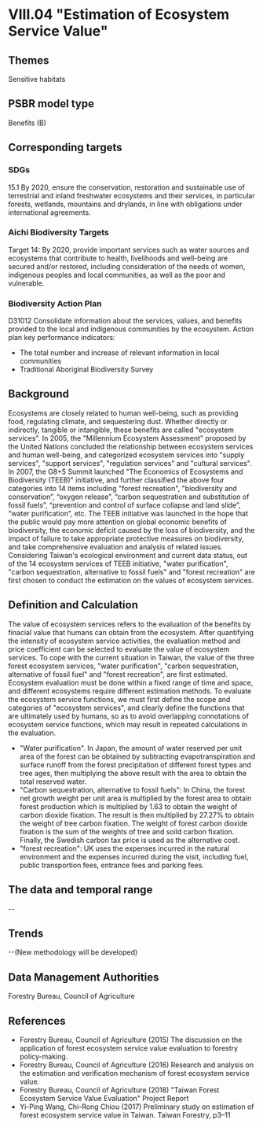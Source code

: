 # VIII.04 "Estimation of Ecosystem Service Value"

<script type="text/javascript" src="http://cdn.mathjax.org/mathjax/latest/MathJax.js?config=TeX-AMS-MML_HTMLorMML"></script>

## Themes
Sensitive habitats
## PSBR model type
Benefits (B)
## Corresponding targets
### SDGs
15.1 By 2020, ensure the conservation, restoration and sustainable use of terrestrial and inland freshwater ecosystems and their services, in particular forests, wetlands, mountains and drylands, in line with obligations under international agreements.
### Aichi Biodiversity Targets
Target 14: By 2020, provide important services such as water sources and ecosystems that contribute to health, livelihoods and well-being are secured and/or restored, including consideration of the needs of women, indigenous peoples and local communities, as well as the poor and vulnerable.
### Biodiversity Action Plan
D31012 Consolidate information about the services, values, and benefits provided to the local and indigenous communities by the ecosystem. Action plan key performance indicators:
* The total number and increase of relevant information in local communities
* Traditional Aboriginal Biodiversity Survey
## Background
Ecosystems are closely related to human well-being, such as providing food, regulating climate, and sequestering dust. Whether directly or indirectly, tangible or intangible, these benefits are called "ecosystem services". In 2005, the "Millennium Ecosystem Assessment" proposed by the United Nations concluded the relationship between ecosystem services and human well-being, and categorized ecosystem services into "supply services", "support services", "regulation services" and "cultural services". In 2007, the G8+5 Summit launched "The Economics of Ecosystems and Biodiversity (TEEB)" initiative, and further classified the above four categories into 14 items including "forest recreation", "biodiversity and conservation”, “oxygen release”, “carbon sequestration and substitution of fossil fuels”, “prevention and control of surface collapse and land slide”, “water purification”, etc. The TEEB initiative was launched in the hope that the public would pay more attention on global economic benefits of biodiversity, the economic deficit caused by the loss of biodiversity, and the impact of failure to take appropriate protective measures on biodiversity, and take comprehensive evaluation and analysis of related issues. Considering Taiwan's ecological environment and current data status, out of the 14 ecosystem services of TEEB initiative, "water purification", "carbon sequestration, alternative to fossil fuels" and "forest recreation" are first chosen to conduct the estimation on the values of ecosystem services.
## Definition and Calculation
The value of ecosystem services refers to the evaluation of the benefits by finacial value that humans can obtain from the ecosystem. After quantifying the intensity of ecosystem service activities, the evaluation method and price coefficient can be selected to evaluate the value of ecosystem services. To cope with the current situation in Taiwan, the value of the three forest ecosystem services, "water purification", "carbon sequestration, alternative of fossil fuel" and "forest recreation", are first estimated. Ecosystem evaluation must be done within a fixed range of time and space, and different ecosystems require different estimation methods. To evaluate the ecosystem service functions, we must first define the scope and categories of "ecosystem services", and clearly define the functions that are ultimately used by humans, so as to avoid overlapping connotations of ecosystem service functions, which may result in repeated calculations in the evaluation.
* "Water purification". In Japan, the amount of water reserved per unit area of the forest can be obtained by subtracting evapotranspiration and surface runoff from the forest precipitation of different forest types and tree ages, then multiplying the above result with the area to obtain the total reserved water.
* "Carbon sequestration, alternative to fossil fuels": In China, the forest net growth weight per unit area is multiplied by the forest area to obtain forest production which is multiplied by 1.63 to obtain the weight of carbon dioxide fixation. The result is then multiplied by 27.27% to obtain the weight of tree carbon fixation. The weight of forest carbon dioxide fixation is the sum of the weights of tree and soild carbon fixation. Finally, the Swedish carbon tax price is used as the alternative cost.
* "forest recreation": UK uses the expenses incurred in the natural environment and the expenses incurred during the visit, including fuel, public transportion fees, entrance fees and parking fees.
## The data and temporal range
--
## Trends
--(New methodology will be developed)
## Data Management Authorities
Forestry Bureau, Council of Agriculture
## References
* Forestry Bureau, Council of Agriculture (2015) The discussion on the application of forest ecosystem service value evaluation to forestry policy-making.
* Forestry Bureau, Council of Agriculture (2016) Research and analysis on the estimation and verification mechanism of forest ecosystem service value.
* Forestry Bureau, Council of Agriculture (2018) "Taiwan Forest Ecosystem Service Value Evaluation" Project Report
* Yi-Ping Wang, Chi-Rong Chiou (2017) Preliminary study on estimation of forest ecosystem service value in Taiwan. Taiwan Forestry, p3–11
